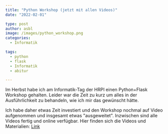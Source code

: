 ```yaml
---
title: "Python Workshop (jetzt mit allen Videos)"
date: "2022-02-01"

type: post
author: asbl
image: /images/python_workshop.png
categories:
  - Informatik

tags:
  - python
  - flask
  - Informatik
  - abitur

---
```


Im Herbst habe ich am Informatik-Tag der HRPI einen Python+Flask Workshop gehalten. Leider war die Zeit zu kurz um alles in der Ausführlichkeit zu behandeln, wie ich mir das gewünscht hätte.

Ich habe daher etwas Zeit investiert und den Workshop nochmal auf Video aufgenommen und insgesamt etwas "ausgeweitet". Inzwischen sind alle Videos fertig und online verfügbar. Hier finden sich die Videos und Materialien: [Link](https://codeberg.org/a_siebel/flask-workshop)

